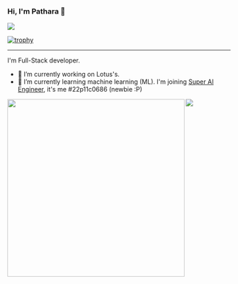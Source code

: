 ### Hi, I'm Pathara 👋

![](https://komarev.com/ghpvc/?username=patharanordev)

[![trophy](https://github-profile-trophy.vercel.app/?username=patharanordev&margin-w=5&column=8)](https://github.com/patharanordev)

---

I'm Full-Stack developer.

- 🔭 I’m currently working on Lotus's.
- 🌱 I’m currently learning machine learning (ML). I'm joining [Super AI Engineer](https://superai.aiat.or.th/), it's me #22p11c0686 (newbie :P)

<div>
  <img width=400 align="left" src="https://github-readme-stats.vercel.app/api?username=patharanordev&count_private=true&include_all_commits=true&theme=buefy&show_icons=true" />
  <img src="https://github-readme-stats.vercel.app/api/top-langs/?username=patharanordev&layout=compact&langs_count=7&hide=Jupyter%20Notebook" />
</div>

<!--
**patharanordev/patharanordev** is a ✨ _special_ ✨ repository because its `README.md` (this file) appears on your GitHub profile.

Here are some ideas to get you started:

- 🔭 I’m currently working on ...
- 🌱 I’m currently learning ...
- 👯 I’m looking to collaborate on ...
- 🤔 I’m looking for help with ...
- 💬 Ask me about ...
- 📫 How to reach me: ...
- 😄 Pronouns: ...
- ⚡ Fun fact: ...
-->
